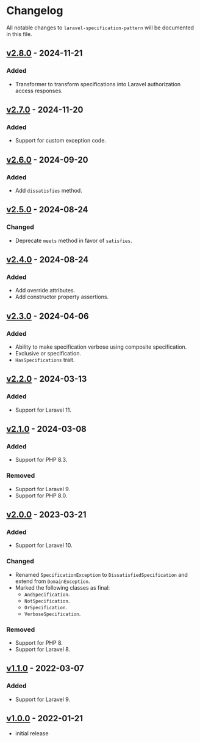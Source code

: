 # Changelog

All notable changes to `laravel-specification-pattern` will be documented in this file.

## [v2.8.0] - 2024-11-21

### Added

- Transformer to transform specifications into Laravel authorization access responses.

## [v2.7.0] - 2024-11-20

### Added

- Support for custom exception code.

## [v2.6.0] - 2024-09-20

### Added

- Add `dissatisfies` method.

## [v2.5.0] - 2024-08-24

### Changed

- Deprecate `meets` method in favor of `satisfies`.

## [v2.4.0] - 2024-08-24

### Added

- Add override attributes.
- Add constructor property assertions.

## [v2.3.0] - 2024-04-06

### Added

- Ability to make specification verbose using composite specification.
- Exclusive or specification.
- `HasSpecifications` trait.

## [v2.2.0] - 2024-03-13

### Added

- Support for Laravel 11.

## [v2.1.0] - 2024-03-08

### Added

- Support for PHP 8.3.

### Removed

- Support for Laravel 9.
- Support for PHP 8.0.

## [v2.0.0] - 2023-03-21

### Added

- Support for Laravel 10.

### Changed

- Renamed `SpecificationException` to `DissatisfiedSpecification` and extend from `DomainException`.
- Marked the following classes as final:
  - `AndSpecification`.
  - `NotSpecification`.
  - `OrSpecification`.
  - `VerboseSpecification`.

### Removed

- Support for PHP 8.
- Support for Laravel 8.

## [v1.1.0] - 2022-03-07

### Added

- Support for Laravel 9.

## [v1.0.0] - 2022-01-21

- initial release

[v2.8.0]: https://github.com/maartenpaauw/laravel-specification-pattern/compare/v2.7.0...v2.8.0
[v2.7.0]: https://github.com/maartenpaauw/laravel-specification-pattern/compare/v2.6.0...v2.7.0
[v2.6.0]: https://github.com/maartenpaauw/laravel-specification-pattern/compare/v2.5.0...v2.6.0
[v2.5.0]: https://github.com/maartenpaauw/laravel-specification-pattern/compare/v2.4.0...v2.5.0
[v2.4.0]: https://github.com/maartenpaauw/laravel-specification-pattern/compare/v2.3.0...v2.4.0
[v2.3.0]: https://github.com/maartenpaauw/laravel-specification-pattern/compare/v2.2.0...v2.3.0
[v2.2.0]: https://github.com/maartenpaauw/laravel-specification-pattern/compare/v2.1.0...v2.2.0
[v2.1.0]: https://github.com/maartenpaauw/laravel-specification-pattern/compare/v2.0.0...v2.1.0
[v2.0.0]: https://github.com/maartenpaauw/laravel-specification-pattern/compare/v1.1.0...v2.0.0
[v1.1.0]: https://github.com/maartenpaauw/laravel-specification-pattern/compare/v1.0.0...v1.1.0
[v1.0.0]: https://github.com/maartenpaauw/laravel-specification-pattern/releases/tag/v1.0.0
